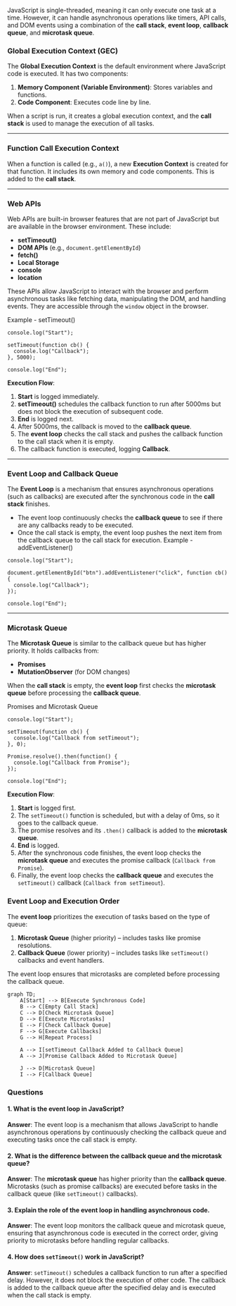 JavaScript is single-threaded, meaning it can only execute one task at a time. However, it can handle asynchronous operations like timers, API calls, and DOM events using a combination of the **call stack**, **event loop**, **callback queue**, and **microtask queue**.
### **Global Execution Context (GEC)**

The **Global Execution Context** is the default environment where JavaScript code is executed. It has two components:

1. **Memory Component (Variable Environment)**: Stores variables and functions.
2. **Code Component**: Executes code line by line.

When a script is run, it creates a global execution context, and the **call stack** is used to manage the execution of all tasks.

----
### **Function Call Execution Context**

When a function is called (e.g., `a()`), a new **Execution Context** is created for that function. It includes its own memory and code components. This is added to the **call stack**.

---
### **Web APIs**

Web APIs are built-in browser features that are not part of JavaScript but are available in the browser environment. These include:

- **setTimeout()**
- **DOM APIs** (e.g., `document.getElementById`)
- **fetch()**
- **Local Storage**
- **console**
- **location**

These APIs allow JavaScript to interact with the browser and perform asynchronous tasks like fetching data, manipulating the DOM, and handling events. They are accessible through the `window` object in the browser.

Example - setTimeout() 
```
console.log("Start");

setTimeout(function cb() {
  console.log("Callback");
}, 5000);

console.log("End");
```

**Execution Flow**:
1. **Start** is logged immediately.
2. **setTimeout()** schedules the callback function to run after 5000ms but does not block the execution of subsequent code.
3. **End** is logged next.
4. After 5000ms, the callback is moved to the **callback queue**.
5. The **event loop** checks the call stack and pushes the callback function to the call stack when it is empty.
6. The callback function is executed, logging **Callback**.
---
### **Event Loop and Callback Queue**

The **Event Loop** is a mechanism that ensures asynchronous operations (such as callbacks) are executed after the synchronous code in the **call stack** finishes.

- The event loop continuously checks the **callback queue** to see if there are any callbacks ready to be executed.
- Once the call stack is empty, the event loop pushes the next item from the callback queue to the call stack for execution.
Example - addEventListener()
```
console.log("Start");

document.getElementById("btn").addEventListener("click", function cb() {
  console.log("Callback");
});

console.log("End");
```
---
### **Microtask Queue**

The **Microtask Queue** is similar to the callback queue but has higher priority. It holds callbacks from:

- **Promises**
- **MutationObserver** (for DOM changes)

When the **call stack** is empty, the **event loop** first checks the **microtask queue** before processing the **callback queue**.

Promises and Microtask Queue 
```
console.log("Start");

setTimeout(function cb() {
  console.log("Callback from setTimeout");
}, 0);

Promise.resolve().then(function() {
  console.log("Callback from Promise");
});

console.log("End");
```
**Execution Flow**:
1. **Start** is logged first.
2. The `setTimeout()` function is scheduled, but with a delay of 0ms, so it goes to the callback queue.
3. The promise resolves and its `.then()` callback is added to the **microtask queue**.
4. **End** is logged.
5. After the synchronous code finishes, the event loop checks the **microtask queue** and executes the promise callback (`Callback from Promise`).
6. Finally, the event loop checks the **callback queue** and executes the `setTimeout()` callback (`Callback from setTimeout`).
### **Event Loop and Execution Order**

The **event loop** prioritizes the execution of tasks based on the type of queue:

1. **Microtask Queue** (higher priority) – includes tasks like promise resolutions.
2. **Callback Queue** (lower priority) – includes tasks like `setTimeout()` callbacks and event handlers.

The event loop ensures that microtasks are completed before processing the callback queue.

```mermaid
graph TD;
    A[Start] --> B[Execute Synchronous Code]
    B --> C[Empty Call Stack]
    C --> D[Check Microtask Queue]
    D --> E[Execute Microtasks]
    E --> F[Check Callback Queue]
    F --> G[Execute Callbacks]
    G --> H[Repeat Process]
    
    A --> I[setTimeout Callback Added to Callback Queue]
    A --> J[Promise Callback Added to Microtask Queue]
    
    J --> D[Microtask Queue]
    I --> F[Callback Queue]

```


### **Questions**

#### **1. What is the event loop in JavaScript?**

**Answer**: The event loop is a mechanism that allows JavaScript to handle asynchronous operations by continuously checking the callback queue and executing tasks once the call stack is empty.

#### **2. What is the difference between the callback queue and the microtask queue?**

**Answer**: The **microtask queue** has higher priority than the **callback queue**. Microtasks (such as promise callbacks) are executed before tasks in the callback queue (like `setTimeout()` callbacks).

#### **3. Explain the role of the event loop in handling asynchronous code.**

**Answer**: The event loop monitors the callback queue and microtask queue, ensuring that asynchronous code is executed in the correct order, giving priority to microtasks before handling regular callbacks.

#### **4. How does `setTimeout()` work in JavaScript?**

**Answer**: `setTimeout()` schedules a callback function to run after a specified delay. However, it does not block the execution of other code. The callback is added to the callback queue after the specified delay and is executed when the call stack is empty.